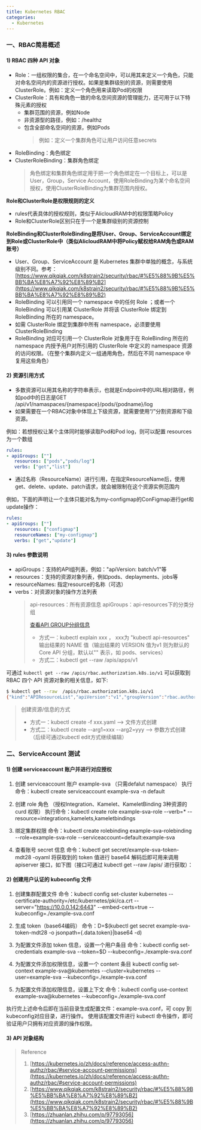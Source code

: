 ```yaml
---
title: Kubernetes RBAC
categories:
  - Kubernetes
---
```


### 一、RBAC简易概述

#### 1) RBAC 四种 API 对象

- Role：一组权限的集合，在一个命名空间中，可以用其来定义一个角色，只能对命名空间内的资源进行授权。如果是集群级别的资源，则需要使用ClusterRole。例如：定义一个角色用来读取Pod的权限
- ClusterRole：具有和角色一致的命名空间资源的管理能力，还可用于以下特殊元素的授权
  - 集群范围的资源，例如Node
  - 非资源型的路径，例如：/healthz
  - 包含全部命名空间的资源，例如Pods
    > 例如：定义一个集群角色可让用户访问任意secrets
- RoleBinding：角色绑定
- ClusterRoleBinding：集群角色绑定
  > 角色绑定和集群角色绑定用于把一个角色绑定在一个目标上，可以是User，Group，Service Account，使用RoleBinding为某个命名空间授权，使用ClusterRoleBinding为集群范围内授权。

**Role和ClusterRole是权限规则的定义**

- rules代表具体的授权规则，类似于AlicloudRAM中的权限策略Policy
- Role和ClusterRole区别只在于一个是集群级别的资源控制

<!--more-->

**RoleBinding和ClusterRoleBinding是将User、Group、ServiceAccount绑定到Role或ClusterRole中（类似AlicloudRAM中将Policy赋权给RAM角色或RAM账号）**

- User、Group、ServiceAccount 是 Kubernetes 集群中单独的概念，与系统级别不同。参考：[https://www.qikqiak.com/k8strain2/security/rbac/#%E5%88%9B%E5%BB%BA%E8%A7%92%E8%89%B2](https://www.qikqiak.com/k8strain2/security/rbac/#%E5%88%9B%E5%BB%BA%E8%A7%92%E8%89%B2)
- RoleBinding 可以引用同一个 namespace 中的任何 Role ；或者一个 RoleBinding 可以引用某 ClusterRole 并将该 ClusterRole 绑定到 RoleBinding 所在的 namespace。
- 如需 ClusterRole 绑定到集群中所有 namespace，必须要使用 ClusterRoleBinding
- RoleBinding 对应可引用一个 ClusterRole 对象用于在 RoleBinding 所在的 namespace 内授予用户对所引用的 ClusterRole 中定义的 namespace 资源的访问权限。（在整个集群内定义一组通用角色，然后在不同 namespace 中复用这些角色）

#### 2) 资源引用方式

- 多数资源可以用其名称的字符串表示，也就是Endpoint中的URL相对路径，例如pod中的日志是GET /api/v1/namaspaces/{namespace}/pods/{podname}/log
- 如果需要在一个RBAC对象中体现上下级资源，就需要使用“/”分割资源和下级资源。

例如：若想授权让某个主体同时能够读取Pod和Pod log，则可以配置 resources为一个数组

```yaml
rules:
- apiGroups: [""]
   resources: ["pods","pods/log"]
   verbs: ["get","list"]
```

- 通过名称（ResourceName）进行引用，在指定ResourceName后，使用get、delete、update、patch请求，就会被限制在这个资源实例范围内

例如，下面的声明让一个主体只能对名为my-configmap的ConFigmap进行get和update操作：

```yaml
rules:
- apiGroups: [""]
   resources: ["configmap"]
   resourceNames: ["my-configmap"]
   verbs: ["get","update"]
```

#### 3) rules 参数说明

- apiGroups：支持的API组列表，例如："apiVersion: batch/v1"等
- resources：支持的资源对象列表，例如pods、deplayments、jobs等
- resourceNames: 指定resource的名称（可选）
- verbs：对资源对象的操作方法列表
  > api-resources：所有资源信息
  > apiGroups：api-resources下的分类分组
  >
  > [查看API GROUP分组信息](https://kubernetes.io/docs/reference/generated/kubernetes-api/v1.23/#-strong-api-groups-strong-)
  >
  > - 方式一：kubectl explain xxx ， xxx为 "kubectl api-resources" 输出结果的 NAME 值（输出结果的 VERSION 值为v1 则为默认的Core API 分组，默认以"" 表示，如 pods、services）
  > - 方式二：kubectl get --raw /apis/apps/v1

可通过 `kubectl get --raw /apis/rbac.authorization.k8s.io/v1` 可以获取到 RBAC 四个 API 资源对象的相关信息，如下:

```bash
$ kubectl get --raw  /apis/rbac.authorization.k8s.io/v1
{"kind":"APIResourceList","apiVersion":"v1","groupVersion":"rbac.authorization.k8s.io/v1","resources":[{"name":"clusterrolebindings","singularName":"clusterrolebinding","namespaced":false,"kind":"ClusterRoleBinding","verbs":["create","delete","deletecollection","get","list","patch","update","watch"],"storageVersionHash":"48tpQ8gZHFc="},{"name":"clusterroles","singularName":"clusterrole","namespaced":false,"kind":"ClusterRole","verbs":["create","delete","deletecollection","get","list","patch","update","watch"],"storageVersionHash":"bYE5ZWDrJ44="},{"name":"rolebindings","singularName":"rolebinding","namespaced":true,"kind":"RoleBinding","verbs":["create","delete","deletecollection","get","list","patch","update","watch"],"storageVersionHash":"eGsCzGH6b1g="},{"name":"roles","singularName":"role","namespaced":true,"kind":"Role","verbs":["create","delete","deletecollection","get","list","patch","update","watch"],"storageVersionHash":"7FuwZcIIItM="}]}

```

> 创建资源/信息的方式
>
> - 方式一：kubectl create -f xxx.yaml --> 文件方式创建
> - 方式二：kubectl create --arg1=xxx --arg2=yyy --> 参数方式创建（后续可通过kubectl edit方式继续编辑）

### 二、ServiceAccount 测试

#### 1) 创建 serviceaccount 账户并进行对应授权

1. 创建 serviceaccount 账户 example-sva （只需defalut namespace）
   执行命令：kubectl create serviceaccount example-sva -n default

2. 创建 role 角色 （授权Integration、Kamelet、KameletBinding 3种资源的 curd 权限）
   执行命令：kubectl create role example-sva-role --verb=\* --resource=integrations,kamelets,kameletbindings

3. 绑定集群权限
   命令：kubectl create rolebinding example-sva-rolebinding --role=example-sva-role --serviceaccount=default:example-sva

4. 查看账号 secret 信息
   命令：kubectl get secret/example-sva-token-mdt28 -oyaml
   将获取到的 token 值进行 base64 解码后即可用来调用 apiserver 接口，如下图（接口可通过 kubectl get --raw /apis/ 进行获取）：

#### 2) 创建用户认证的 kubeconfig 文件

1. 创建集群配置文件
   命令：kubectl config set-cluster kubernetes --certificate-authority=/etc/kubernetes/pki/ca.crt --server="https://10.0.0.142:6443" --embed-certs=true --kubeconfig=./example-sva.conf

2. 生成 token（base64编码）
   命令：D=$(kubectl get secret example-sva-token-mdt28 -o jsonpath={.data.token}|base64 -d)

3. 为配置文件添加 token 信息，设置一个用户条目
   命令：kubectl config set-credentials example-sva --token=$D --kubeconfig=./example-sva.conf

4. 为配置文件添加权限信息，设置一个 content 条目
   kubectl config set-context example-sva@kubernetes --cluster=kubernetes --user=example-sva --kubeconfig=./example-sva.conf

5. 为配置文件添加权限信息，设置上下文
   命令：kubectl config use-context example-sva@kubernetes --kubeconfig=./example-sva.conf

执行完上述命令后即在当前目录生成配置文件：example-sva.conf，可 copy 到 kubeconfig对应目录，进行操作。
使用该配置文件进行 kubectl 命令操作，即可验证用户只拥有对应资源的操作权限。

#### 3) API 对象结构

> Reference
>
> 1. [https://kubernetes.io/zh/docs/reference/access-authn-authz/rbac/#service-account-permissions](https://kubernetes.io/zh/docs/reference/access-authn-authz/rbac/#service-account-permissions)
> 2. [https://www.qikqiak.com/k8strain2/security/rbac/#%E5%88%9B%E5%BB%BA%E8%A7%92%E8%89%B2](https://www.qikqiak.com/k8strain2/security/rbac/#%E5%88%9B%E5%BB%BA%E8%A7%92%E8%89%B2)
> 3. [https://zhuanlan.zhihu.com/p/97793056](https://zhuanlan.zhihu.com/p/97793056)
